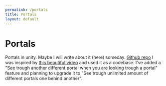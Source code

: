 ```yaml
---
permalink: /portals
title: Portals
layout: default
---
```

# Portals
Portals in unity.
Maybe I will write about it (here) someday.
[Github repo](https://github.com/ProkopRandacek/Portals)
I was inspired by [this beautiful video](https://youtu.be/cWpFZbjtSQg) and used it as a codebase.
I've added a "See trough another different portal when you are looking trough a portal" feature and planning to upgrade it to "See trough unlimited amount of different portals one behind another".
